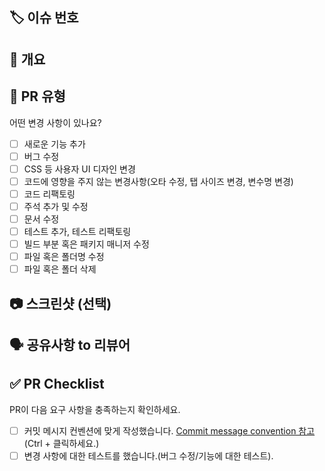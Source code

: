 ## 🏷️ 이슈 번호
<!---- Resolves: #(Isuue Number) -->

## 📝 개요
<!---- 변경 사항 및 관련 이슈에 대해 간단하게 작성해주세요. 어떻게보다 무엇을 왜 수정했는지 설명해주세요. -->

## 🚀 PR 유형
어떤 변경 사항이 있나요?

- [ ] 새로운 기능 추가
- [ ] 버그 수정
- [ ] CSS 등 사용자 UI 디자인 변경
- [ ] 코드에 영향을 주지 않는 변경사항(오타 수정, 탭 사이즈 변경, 변수명 변경)
- [ ] 코드 리팩토링
- [ ] 주석 추가 및 수정
- [ ] 문서 수정
- [ ] 테스트 추가, 테스트 리팩토링
- [ ] 빌드 부분 혹은 패키지 매니저 수정
- [ ] 파일 혹은 폴더명 수정
- [ ] 파일 혹은 폴더 삭제

## 📷 스크린샷 (선택)
<!--- 자세한 사진이 있다면 첨부해주세요. -->

## 🗣️ 공유사항 to 리뷰어
<!--- 리뷰어가 중점적으로 봐줬으면 좋겠는 부분이 있다면 작성해주세요. -->
<!--- 논의해야할 부분이 있다면 적어주세요.-->
<!--- ex) 메서드 XXX의 이름을 더 잘 짓고 싶은데 혹시 좋은 명칭이 있을까요? -->

## ✅ PR Checklist
PR이 다음 요구 사항을 충족하는지 확인하세요.

- [ ] 커밋 메시지 컨벤션에 맞게 작성했습니다.  [Commit message convention 참고]()  (Ctrl + 클릭하세요.) 
- [ ] 변경 사항에 대한 테스트를 했습니다.(버그 수정/기능에 대한 테스트).
